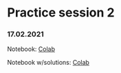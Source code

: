 # Practice session 2

### 17.02.2021

Notebook: [Colab](https://colab.research.google.com/drive/1kQj9oy5L8h9Knn8zqMgXns1MWowgjrXj?usp=sharing)

Notebook w/solutions: [Colab](https://colab.research.google.com/drive/1faeAATjf7rLMD8dgJofJibJDdm6oUAD4?usp=sharing)
